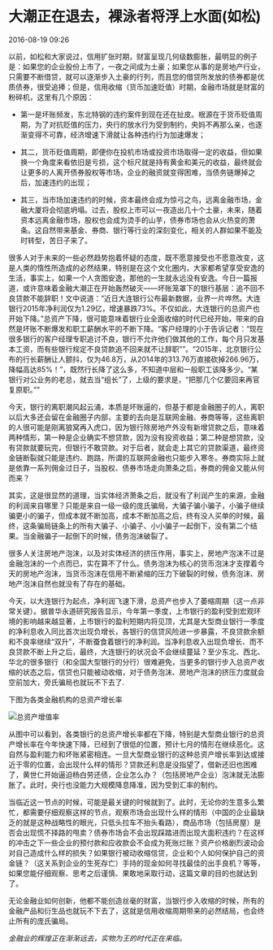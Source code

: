 # 大潮正在退去，裸泳者将浮上水面(如松)

2016-08-19 09:26

以前，如松和大家说过，信用扩张时期，财富呈现几何级数膨胀，最明显的例子是：如果您的企业股份上市了，一夜之间成为土豪；如果您从事的是房地产行业，只需要不断借贷，就可以逐渐步入土豪的行列，而且您的借贷所发放的债券都是优质债券，很受追捧；但是，信用收缩（货币加速贬值）时期，金融市场就是财富的粉碎机，这里有几个原因：

- 第一是坏账频发，东北特钢的违约案件到现在还在扯皮。根源在于货币贬值周期，为了对抗贬值的压力，央行的放水行为受到制约，央妈不再那么亲，也逐渐变得不可靠，经济增速下滑就让各种违约行为加速爆发；

- 其二，货币贬值周期，即便你在投机市场或投资市场取得一定的收益，但如果换一个角度来看依旧是亏损，这个标尺就是持有黄金和美元的收益，最终就会让更多的人离开债券股权等市场，企业的融资就变得困难，当债务链爆掉之后，加速违约的出现；

- 其三，当市场加速违约的时候，资本最终会成为惊弓之鸟，远离金融市场，金融大厦将会彻底坍塌。过去，股权上市可以一夜造出几十个土豪，未来，随着资本远离金融市场，股权也会成为烫手的山芋，债券市场也会从火热变的萧条。这自然带来基金、券商、银行等行业的深刻变化，相关的人群如果不能及时转型，苦日子来了。


很多人对于未来的一些必然趋势抱着怀疑的态度，既不愿意接受也不愿意改变，这是人类的惰性所造成的必然结果，特别是在这个文化圈内，大家都希望享受安逸的生活，事实上，如果一个人贪图安逸，那他的一生就永远没有安逸。今日一篇报道，或许意味着金融大潮正在开始轰然破灭——坏账笼罩下的银行基层：追不回不良贷款不能辞职！文中说道：“近日大连银行公布最新数据，业界一片哗然。大连银行2015年净利润仅为1.29亿，增速暴跌73%。不仅如此，大连银行的总资产也开始下降。”总资产下降，很可能意味着银行业全面收缩的时代已经开始，带来的自然是坏账不断爆发和职工薪酬水平的不断下降。“客户经理的小于告诉记者：“现在很多银行的客户经理专职追讨不良，银行不允许他们做其他的工作，每个月只发基本工资，而有些银行规定不良贷款追不回来就不让辞职””。“2015年，北京银行公布的行长薪酬让人颤抖，仅为46.8万，从2014年的313.76万直接砍掉266.96万，降幅高达85%！”，既然行长降了这么多，不知道中层和一般职工该降多少。“某银行对公业务的老总，就去当“组长”了，上级的要求是，“把那几个亿要回来再官复原职。””

今天，银行的离职潮风起云涌，本质是坏账逼的，但基于都是金融圈子的人，离职以后大多还会留在金融圈子内部，主要的去向是互联网金融、券商等等，这些离职的人很可能是刚离狼窝再入虎口，因为银行除房地产外没有新增贷款之后，意味着两种情形，第一种是企业确实不想贷款，因为没有投资收益；第二种是想贷款，没有贷款就要玩完，但银行不敢贷款。对于后者，就会走上其它的贷款渠道，最终资金链断裂就只能是违约、跑路，所谓的互联网金融也只能步入寒冬。券商实际上就是依靠一系列佣金过日子，当股权、债券市场走向萧条之后，券商的佣金又能从何而来？

其实，这是很显然的道理，当实体经济萧条之后，就没有了利润产生的来源，金融的利润来自哪里？只能是来自一级一级的庞氏骗局，大骗子骗小骗子，小骗子继续骗更小的骗子，但成本就不断加高，成本不断加高之后，终有没人买单的时候，最终，这条骗局链条上的所有大骗子、小骗子、小小骗子一起倒下，没有第二个结果。当金融骗子一起倒下的时候，债务泡沫破裂了。

很多人关注房地产泡沫，以及对实体经济的挤压作用，事实上，房地产泡沫不过是金融泡沫的一个点而已，实在算不了什么。债务泡沫为核心的货币泡沫才支撑着今天的房地产泡沫，当货币泡沫在信用不断紧缩的压力下破裂的时候，债务泡沫、房地产泡沫自然也就没有了存在的基础。

今天，以大连银行为起点，净利润飞速下滑，总资产也步入了萎缩周期（这一点非常关键）。据普华永道研究报告显示，今年第一季度，上市银行的盈利受到宏观环境的影响越来越显著，上市银行的盈利短期内将见顶，尤其是大型商业银行一季度的净利息收入同比首次出现负增长，各银行的信贷风险进一步暴露，不良贷款余额和不良率继续“双升”，不断蚕食着银行的净利润。当净利息收入出现负增长、而不良贷款不断上升之后，最终，大连银行的状况会不会继续蔓延？至少东北、西北、华北的很多银行（和全国大型银行的分行）很难避免，当更多的银行步入总资产收缩的状态之后，信贷也只能被动收缩，对于债务泡沫、房地产泡沫的挤压力度就会空前加大，旁氏骗局也就玩不下去了.


下图为各类金融机构的总资产增长率

![总资产增值率](http://www.wehaha.com/zb_users/upload/2016/08/201608191471563923918000.png)

从图中可以看到，各类银行的总资产增长率都在下降，特别是大型商业银行的总资产增长率在今年快速下降，已经到了很低的位置，预计七月的情形在继续恶化。这自然与盈利能力和坏账紧密相连。一旦大型商业银行的这种总资产增长率到达或接近于零的位置，会出现什么样的情形？贷款还利息是没指望了，借新还旧也困难了，黄世仁开始逼迫杨白劳还债，企业怎么办？（包括房地产企业）泡沫就无法膨胀了。此时，央行也没能力大规模降息降准，因为受到汇率的制约。

当临近这一节点的时候，可能是最关键的时候就到了。此时，无论你的生意多么繁忙，都需要仔细观察这样的节点，观察市场会出现什么样的情形（中国的企业最缺乏的就是这种战略性的眼光，只低头拉车不抬头看路），商品市场（包括房屋）是否会出现慌不择路的甩卖？债券市场会不会出现踩踏进而出现大面积违约？在这样的冲击之下一些企业的预付款和应收款会不会成为死账烂账？资产价格剧烈波动会对自己造成什么样的损失？如果银行被动收缩信贷，企业和个人如何保护自己的资金链？（这关系到企业的生死存亡）手持的现金如何寻找最佳的出手良机？等等，如果您能仔细观察、思考之后谨慎、果敢地采取行动，这篇文章的目的也就达到了。


无论金融业如何创新，他都不能创造丝毫的财富，当银行步入收缩的时候，所有的金融产品和衍生品也就玩不下去了，这就是信用收缩周期带来的必然结局，也会终止所有的庞氏骗局。


*金融业的辉煌正在渐渐远去，实物为王的时代正在来临。*